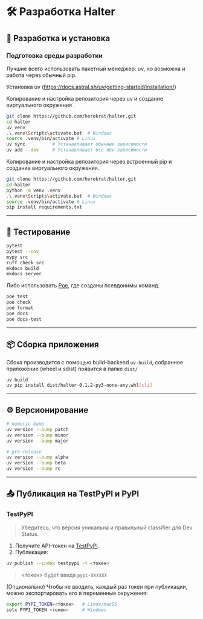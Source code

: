# 🛠️ Разработка Halter

## 🔧 Разработка и установка

### Подготовка среды разработки

Лучшие всего использовать пакетный менеджер: uv, но возможна и работа через обычный pip.

Установка uv (<https://docs.astral.sh/uv/getting-started/installation/>)

Копирование и настройка репозитория через uv и создание виртуального окружения .

```bash
git clone https://github.com/herokrat/halter.git
cd halter
uv venv
.\.venv\Scripts\activate.bat  # Windows
source .venv/bin/activate # Linux
uv sync          # Устанавливает обычные зависимости
uv add --dev     # Устанавливает все dev-зависимости
```

Копирование и настройка репозитория через встроенный pip и создание виртуального окружения.

```bash
git clone https://github.com/herokrat/halter.git
cd halter
python -m venv .venv
.\.venv\Scripts\activate.bat  # Windows
source .venv/bin/activate # Linux
pip install requirements.txt
```

---

## 🧪 Тестирование

```bash
pytest
pytest --cov
mypy src
ruff check src
mkdocs build
mkdocs server
```

Либо использовать [Poe](https://poethepoet.natn.io), где созданы псевдонимы команд.

```bash
poe test
poe check
poe format
poe docs
poe docs-test
```

---

## 📦 Сборка приложения

Сбока производится с помощью build-backend `uv-build`, собранное приложение  (wheel и sdist) появится в папке `dist/`

```bash
uv build
uv pip install dist/halter-0.1.2-py3-none-any.whl[cli]
```

---

## ⚙️ Версионирование

```bash
# numeric bump
uv version --bump patch
uv version --bump minor
uv version --bump major

# pre-release
uv version --bump alpha
uv version --bump beta
uv version --bump rc
```

---

## 📤 Публикация на TestPyPI и PyPI

### TestPyPI

> Убедитесь, что версия уникальна и правильный classifier для Dev Status.

1. Получите API-токен на [TestPyPI](https://test.pypi.org/manage/account/).
2. Публикация:

```bash
uv publish --index testpypi -t <токен>
```

> <токен> будет ввида `pypi-XXXXXX`

(Опционально) Чтобы не вводить, каждый раз токен при публикации, можно экспортировать его в переменные окружения:

```bash
export PYPI_TOKEN=<токен>   # Linux/macOS
setx PYPI_TOKEN <токен>     # Windows
```
